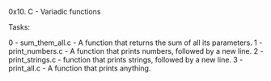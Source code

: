 0x10. C - Variadic functions

Tasks:

0 - sum_them_all.c - A function that returns the sum of all its parameters.
1 - print_numbers.c - A function that prints numbers, followed by a new line.
2 - print_strings.c - function that prints strings, followed by a new line.
3 - print_all.c - A function that prints anything.
